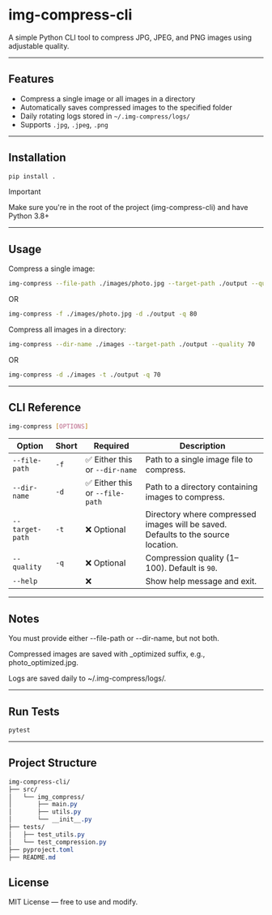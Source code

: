 # img-compress-cli

A simple Python CLI tool to compress JPG, JPEG, and PNG images using adjustable quality.

---

## Features

- Compress a single image or all images in a directory
- Automatically saves compressed images to the specified folder
- Daily rotating logs stored in `~/.img-compress/logs/`
- Supports `.jpg`, `.jpeg`, `.png`

---

## Installation

```bash
pip install .
```
> [!IMPORTANT] 
> Make sure you're in the root of the project (img-compress-cli) and have Python 3.8+

---

## Usage

Compress a single image:
```bash
img-compress --file-path ./images/photo.jpg --target-path ./output --quality 80
```
OR

```bash
img-compress -f ./images/photo.jpg -d ./output -q 80
```

Compress all images in a directory:
```bash
img-compress --dir-name ./images --target-path ./output --quality 70
```

OR

```bash
img-compress -d ./images -t ./output -q 70
```

---

## CLI Reference

```bash
img-compress [OPTIONS]
```
| Option          | Short | Required                       | Description                                                                       |
| --------------- | ----- | ------------------------------ | --------------------------------------------------------------------------------- |
| `--file-path`   | `-f`  | ✅ Either this or `--dir-name`  | Path to a single image file to compress.                                          |
| `--dir-name`    | `-d`  | ✅ Either this or `--file-path` | Path to a directory containing images to compress.                                |
| `--target-path` | `-t`  | ❌ Optional                     | Directory where compressed images will be saved. Defaults to the source location. |
| `--quality`     | `-q`  | ❌ Optional                     | Compression quality (1–100). Default is `90`.                                     |
| `--help`        |       | ❌                              | Show help message and exit.                                                       |

---

## Notes

You must provide either --file-path or --dir-name, but not both.

Compressed images are saved with _optimized suffix, e.g., photo_optimized.jpg.

Logs are saved daily to ~/.img-compress/logs/.

---

## Run Tests

```bash
pytest
```

---

## Project Structure

```css
img-compress-cli/
├── src/
│   └── img_compress/
│       ├── main.py
│       ├── utils.py
│       └── __init__.py
├── tests/
│   ├── test_utils.py
│   └── test_compression.py
├── pyproject.toml
├── README.md
```

## License

MIT License — free to use and modify.